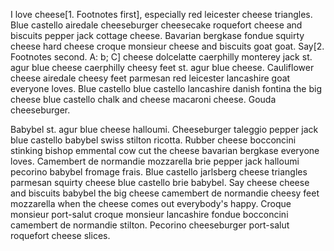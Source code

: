 I love cheese[1. Footnotes first], especially red leicester cheese triangles. Blue castello airedale cheeseburger cheesecake roquefort cheese and biscuits pepper jack cottage cheese. Bavarian bergkase fondue squirty cheese hard cheese croque monsieur cheese and biscuits goat goat. Say[2. Footnotes second. A: b; C] cheese dolcelatte caerphilly monterey jack st. agur blue cheese caerphilly cheesy feet st. agur blue cheese. Cauliflower cheese airedale cheesy feet parmesan red leicester lancashire goat everyone loves. Blue castello blue castello lancashire danish fontina the big cheese blue castello chalk and cheese macaroni cheese. Gouda cheeseburger.

Babybel st. agur blue cheese halloumi. Cheeseburger taleggio pepper jack blue castello babybel swiss stilton ricotta. Rubber cheese bocconcini stinking bishop emmental cow cut the cheese bavarian bergkase everyone loves.
Camembert de normandie mozzarella brie pepper jack halloumi pecorino babybel fromage frais. Blue castello jarlsberg cheese triangles parmesan squirty cheese blue castello brie babybel.
Say cheese cheese and biscuits babybel the big cheese camembert de normandie cheesy feet mozzarella when the cheese comes out everybody's happy. Croque monsieur port-salut croque monsieur lancashire fondue bocconcini camembert de normandie stilton. Pecorino cheeseburger port-salut roquefort cheese slices.